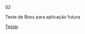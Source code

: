 02

Teste de Boxs para aplicação futura

[Testar](https://jonatas00.github.io/RepositorioFrontEnd/TreinosHTML/02/)


